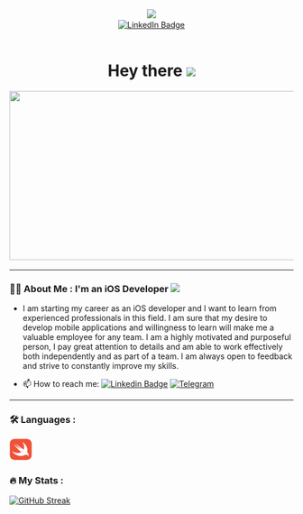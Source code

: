 <div id="header" align="center">
  <img src="https://media.giphy.com/media/nbr4zVb3rQKsIR3o5d/giphy.gif" width="100"/>
<div id="badges">
    <a href="https://www.linkedin.com/in/dmitriy-velko-16698b201/">
    <img src="https://img.shields.io/badge/LinkedIn-blue?style=for-the-badge&logo=linkedin&logoColor=white" alt="LinkedIn Badge"/>
  </a>
</div>
<img src="https://komarev.com/ghpvc/?username=vel9988&style=flat-square&color=blue" alt=""/>
  <h1>
  Hey there
  <img src="https://media.giphy.com/media/hvRJCLFzcasrR4ia7z/giphy.gif" width="30px"/>
</h1>
</div>

<div align="center">
  <img src="https://media.giphy.com/media/13HgwGsXF0aiGY/giphy.gif" width="600" height="300"/>
</div>

---

### :man_technologist: About Me : I'm an iOS Developer <img src="https://media.giphy.com/media/WUlplcMpOCEmTGBtBW/giphy.gif" width="30">
- I am starting my career as an iOS developer and I want to learn from experienced professionals in this field. I am sure that my desire to develop mobile applications and willingness to learn will make me a valuable employee for any team. I am a highly motivated and purposeful person, I pay great attention to details and am able to work effectively both independently and as part of a team. I am always open to feedback and strive to constantly improve my skills.

- :mailbox: How to reach me: [![Linkedin Badge](https://img.shields.io/badge/-dmitriy-blue?style=flat&logo=Linkedin&logoColor=white)](https://www.linkedin.com/in/dmitriy-velko-16698b201/) [![Telegram](https://img.shields.io/badge/Telegram-2CA5E0?style=for-the-badge&logo=telegram&logoColor=white)](https://t.me/L0gotip)
---

### :hammer_and_wrench: Languages :
<div>
    <img src="https://raw.githubusercontent.com/devicons/devicon/1119b9f84c0290e0f0b38982099a2bd027a48bf1/icons/swift/swift-original.svg" title="Swift" alt="Swift" width="40" height="40"/>&nbsp;
<div>

### :fire: My Stats :
  [![GitHub Streak](http://github-readme-streak-stats.herokuapp.com?user=vel9988&theme=dark&background=000000)](https://git.io/streak-stats)
